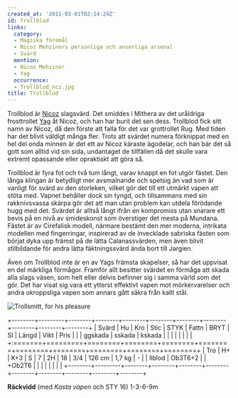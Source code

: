 ```yaml
---
created_at: '2011-03-01T02:14:24Z'
id: Trollblod
links:
  category:
  - Magiska föremål
  - Nicoz Mehzinors personliga och ansenliga arsenal
  - Svärd
  mention:
  - Nicoz Mehzinor
  - Yag
  occurrence:
  - Trollblod_ncz.jpg
title: Trollblod
---
```


Trollblod är [Nicoz] slagsvärd. Det smiddes i Mithera av det uråldriga frosttrollet [Yag] åt Nicoz,
och han har burit det sen dess. Trollblod fick sitt namn av Nicoz, då den förste att falla för det
var grottrollet Rug. Med tiden har det blivit väldigt många fler. Trots att svärdet numera
förknippat med en hel del onda minnen är det ett av Nicoz käraste ägodelar, och han bär det så gott
som alltid vid sin sida, undantaget de tillfällen då det skulle vara extremt opassande eller
opraktiskt att göra så.

Trollblod är fyra fot och två tum långt, varav knappt en fot utgör fästet. Den långa klingan är
betydligt mer avsmalnande och spetsig än vad som är vanligt för svärd av den storleken, vilket gör
det till ett utmärkt vapen att stöta med. Vapnet behåller dock sin tyngd, och tillsammans med sin
rakknivsvassa skärpa gör det att man utan problem kan utdela förödande hugg med det. Svärdet är
alltså långt ifrån en kompromiss utan snarare ett bevis på en nivå av smideskonst som överstiger det
mesta på Mundana. Fästet är av Cirefalisk modell, närmare bestämt den mer moderna, intrikata
modellen med fingerringar, inspirerad av de invecklade sabriska fästen som börjat dyka upp främst på
de lätta Calanassvärden, men även blivit stilbildande för andra lätta fäktningssvärd ända bort till
Jargien.

Även om Trollblod inte är en av Yags främsta skapelser, så har det uppvisat en del märkliga
förmågor. Framför allt besitter svärdet en förmåga att skada alla slags väsen, som helt eller delvis
befinner sig i samma värld som det gör. Det har visat sig vara ett ytterst effektivt vapen mot
mörkervarelser och andra okroppsliga vapen som annars gått säkra från kallt stål.

![Trollsmitt, for his pleasure]

+--------+---------+--------+--------+--------+--------+--------+--------+--------+--------+--------+
| Svärd  | Hu      | Kro    | Stic   | STYK   | Fattn  | BRYT   | SI     | Längd  | Vikt   | Pris   |
|        | ggskada | sskada | kskada |        |        |        |        |        |        |        |
+:=======+=========+========+========+========+========+========+========+========+========+========+
| Tro    | H+      | K+3    | S      | 7      | 2H     | 18     | 3/4    | 126 cm | 1,7 kg | \-     |
| llblod | Ob3T6+2 |        | +Ob2T6 |        |        |        |        |        |        |        |
+--------+---------+--------+--------+--------+--------+--------+--------+--------+--------+--------+

**Räckvidd** (med *Kasta vapen* och STY 16) 1-3-6-9m

  [Nicoz]: Nicoz_Mehzinor
  [Yag]: Yag
  [Trollsmitt, for his pleasure]: Trollblod_ncz.jpg "Trollsmitt, for his pleasure"